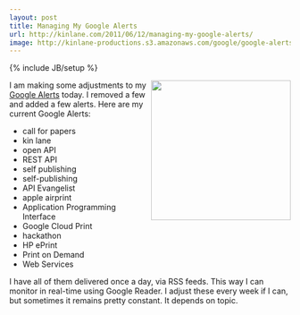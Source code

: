 ```yaml
---
layout: post
title: Managing My Google Alerts
url: http://kinlane.com/2011/06/12/managing-my-google-alerts/
image: http://kinlane-productions.s3.amazonaws.com/google/google-alerts.jpg
---
```

{% include JB/setup %}
<img src="http://kinlane-productions.s3.amazonaws.com/google/google-alerts.jpg"  width="250" align="right" />I am making some adjustments to my <a title="Google Alerts" href="http://www.google.com/alerts/">Google Alerts</a> today.
I removed a few and added a few alerts.
Here are my current Google Alerts:
<ul>
     <li>call for papers
     </li>
     <li>kin lane
     </li>
     <li>open API
     </li>
     <li>REST API
     </li>
     <li>self publishing
     </li>
     <li>self-publishing
     </li>
     <li>API Evangelist
     </li>
     <li>apple airprint
     </li>
     <li>Application Programming Interface
     </li>
     <li>Google Cloud Print
     </li>
     <li>hackathon
     </li>
     <li>HP ePrint
     </li>
     <li>Print on Demand
     </li>
     <li>Web Services
     </li>
</ul>I have all of them delivered once a day, via RSS feeds. This way I can monitor in real-time using Google Reader.
I adjust these every week if I can, but sometimes it remains pretty constant. It depends on topic.